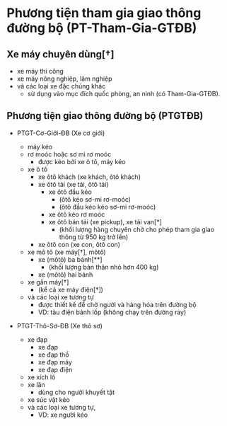 # Phương tiện tham gia giao thông đường bộ (PT-Tham-Gia-GTĐB)

## Xe máy chuyên dùng[†]  

- xe máy thi công
- xe máy nông nghiệp, lâm nghiệp
- và các loại xe đặc chủng khác
  - sử dụng vào mục đích quốc phòng, an ninh (có Tham-Gia-GTĐB).

## Phương tiện giao thông đường bộ (PTGTĐB)

- PTGT-Cơ-Giới-ĐB (Xe cơ giới)
  - máy kéo
  - rơ moóc hoặc sơ mi rơ moóc
    - được kéo bởi xe ô tô, máy kéo
  - xe ô tô
    - xe ôtô khách (xe khách, ôtô khách)
    - xe ôtô tải (xe tải, ôtô tải)
      - xe ôtô đầu kéo
        - (ôtô kéo sơ-mi rơ-moóc)
        - (ôtô đầu kéo kéo sơ-mi rơ-moóc)
      - xe ôtô kéo rơ moóc
      - xe ôtô bán tải (xe pickup), xe tải van[*]
        - (khối lượng hàng chuyên chở cho phép tham gia giao thông từ 950 kg trở lên)
    - xe ôtô con (xe con, ôtô con)
  - xe mô tô (xe máy[†], môtô)
    - xe (môtô) ba bánh[**]
      - (khối lượng bản thân nhỏ hơn 400 kg)
    - xe (môtô) hai bánh
  - xe gắn máy[†]
    - (kể cả xe máy điện[†])
  - và các loại xe tương tự
    - được thiết kế để chở người và hàng hóa trên đường bộ
    - VD: tàu điện bánh lốp (không chạy trên đường ray)

- PTGT-Thô-Sơ-ĐB (Xe thô sơ)
  - xe đạp
    - xe đạp
    - xe đạp thồ
    - xe đạp máy
    - xe đạp điện
  - xe xích lô
  - xe lăn
    - dùng cho người khuyết tật
  - xe súc vật kéo
  - và các loại xe tương tự,
    - VD: xe người kéo
